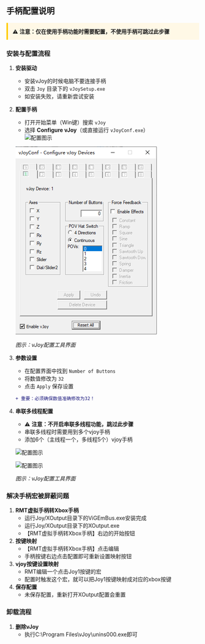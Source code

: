 ## 手柄配置说明

<div style="background: #fff8e6; padding: 12px; border-left: 4px solid #ffcc00; margin-bottom: 20px;">
⚠️ <strong>注意：仅在使用手柄功能时需要配置，不使用手柄可跳过此步骤</strong>
</div>

### 安装与配置流程

1. **安装驱动**  
   - 安装vJoy的时候电脑不要连接手柄
   - 双击 `Joy` 目录下的 `vJoySetup.exe`  
   - 如安装失败，请重新尝试安装

2. **配置手柄**  
   - 打开开始菜单（Win键）搜索 `vJoy`  
   - 选择 **Configure vJoy**（或直接运行 `vJoyConf.exe`）  
   ![配置图示](/RMT/Web/Images/Joy/JoyConfig.png) 

   ![配置图示](Images/Joy/JoyConfig.png) 
   
   *图示：vJoy配置工具界面*

3. **参数设置**  
   - 在配置界面中找到 `Number of Buttons`  
   - 将数值修改为 `32`  
   - 点击 `Apply` 保存设置  
   ```diff
   + 重要：必须确保数值准确修改为32！
4. **串联多线程配置**  
   - ⚠️ <strong>注意：不开启串联多线程功能，跳过此步骤</strong>
   - 串联多线程时需要用到多个vjoy手柄
   - 添加6个（主线程一个，多线程5个）vjoy手柄

   ![配置图示](/RMT/Web/Images/Joy/JoyMultiply.png) 

   ![配置图示](Images/Joy/JoyMultiply.png) 

   *图示：vJoy配置工具界面*

### 解决手柄宏被屏蔽问题

1. **RMT虚拟手柄转Xbox手柄**  
   - 运行Joy/XOutput目录下的ViGEmBus.exe安装完成
   - 运行Joy/XOutput目录下的XOutput.exe
   - 【RMT虚拟手柄转Xbox手柄】右边的开始按钮
2. **按键映射**
   - 【RMT虚拟手柄转Xbox手柄】点击编辑
   - 手柄按键右边点击配置即可重新设置映射按钮
3. **vjoy按键设置映射**
   - RMT编辑一个点击Joy1按键的宏
   - 配置时触发这个宏，就可以把Joy1按键映射成对应的xbox按键
4. **保存配置**
   - 未保存配置，重新打开XOutput配置会重置

### 卸载流程
1. **删除vJoy**
   - 执行C:\Program Files\vJoy\unins000.exe即可